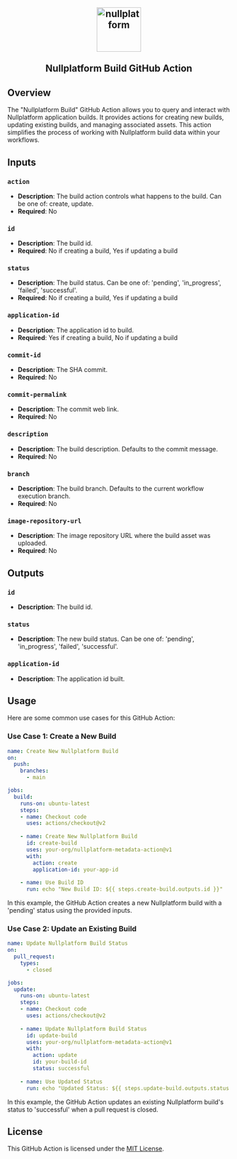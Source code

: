 <h2 align="center">
    <a href="https://httpie.io" target="blank_">
        <img height="100" alt="nullplatform" src="https://nullplatform.com/favicon/android-chrome-192x192.png" />
    </a>
    <br>
    <br>
    Nullplatform Build GitHub Action
    <br>
</h2>

## Overview

The "Nullplatform Build" GitHub Action allows you to query and interact with Nullplatform application builds. It provides actions for creating new builds, updating existing builds, and managing associated assets. This action simplifies the process of working with Nullplatform build data within your workflows.

## Inputs

### `action`

- **Description**: The build action controls what happens to the build. Can be one of: create, update.
- **Required**: No

### `id`

- **Description**: The build id.
- **Required**: No if creating a build, Yes if updating a build

### `status`

- **Description**: The build status. Can be one of: 'pending', 'in_progress', 'failed', 'successful'.
- **Required**: No if creating a build, Yes if updating a build

### `application-id`

- **Description**: The application id to build.
- **Required**: Yes if creating a build, No if updating a build

### `commit-id`

- **Description**: The SHA commit.
- **Required**: No

### `commit-permalink`

- **Description**: The commit web link.
- **Required**: No

### `description`

- **Description**: The build description. Defaults to the commit message.
- **Required**: No

### `branch`

- **Description**: The build branch. Defaults to the current workflow execution branch.
- **Required**: No

### `image-repository-url`

- **Description**: The image repository URL where the build asset was uploaded.
- **Required**: No

## Outputs

### `id`

- **Description**: The build id.

### `status`

- **Description**: The new build status. Can be one of: 'pending', 'in_progress', 'failed', 'successful'.

### `application-id`

- **Description**: The application id built.

## Usage

Here are some common use cases for this GitHub Action:

### Use Case 1: Create a New Build

```yaml
name: Create New Nullplatform Build
on:
  push:
    branches:
      - main

jobs:
  build:
    runs-on: ubuntu-latest
    steps:
    - name: Checkout code
      uses: actions/checkout@v2
      
    - name: Create New Nullplatform Build
      id: create-build
      uses: your-org/nullplatform-metadata-action@v1
      with:
        action: create
        application-id: your-app-id
        
    - name: Use Build ID
      run: echo "New Build ID: ${{ steps.create-build.outputs.id }}"
```

In this example, the GitHub Action creates a new Nullplatform build with a 'pending' status using the provided inputs.

### Use Case 2: Update an Existing Build

```yaml
name: Update Nullplatform Build Status
on:
  pull_request:
    types:
      - closed

jobs:
  update:
    runs-on: ubuntu-latest
    steps:
    - name: Checkout code
      uses: actions/checkout@v2
      
    - name: Update Nullplatform Build Status
      id: update-build
      uses: your-org/nullplatform-metadata-action@v1
      with:
        action: update
        id: your-build-id
        status: successful
        
    - name: Use Updated Status
      run: echo "Updated Status: ${{ steps.update-build.outputs.status }}"
```

In this example, the GitHub Action updates an existing Nullplatform build's status to 'successful' when a pull request is closed.

## License

This GitHub Action is licensed under the [MIT License](LICENSE).
